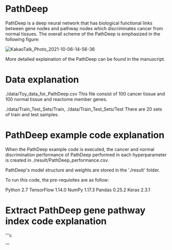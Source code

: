 # PathDeep

PathDeep is a deep neural network that has biological functional links between gene nodes and pathway nodes which discriminates cancer from normal tissues. The overall scheme of the PathDeep is emphasized in the following figure:


![KakaoTalk_Photo_2021-10-06-14-56-36](https://user-images.githubusercontent.com/51738181/136148176-e36081df-fff0-407b-a564-33ca455b3e0a.png)



More detailed explaination of the PathDeep can be found in the manuscript. 

 

# Data explanation

./data/Toy_data_for_PathDeep.csv
This file consist of 100 cancer tissue and 100 normal tissue and reactome member genes.

./data/Train_Test_Sets/Train, ./data/Train_Test_Sets/Test
There are 20 sets of train and test samples.


# PathDeep example code explanation 
 
When the PathDeep example code is executed, the cancer and normal discrimination performance of PathDeep performed in each hyperparameter is created in ./result/PathDeep_performance.csv.

PathDeep's model structure and weights are stored in the './result' folder.

To run this code, the pre-requisites are as follow: 

Python 2.7
TensorFlow 1.14.0
NumPy 1.17.3
Pandas 0.25.2
Keras 2.3.1


# Extract PathDeep gene pathway index code explanation


'''c


'''
